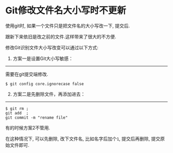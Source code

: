 Git修改文件名大小写时不更新
===

使用git时, 如果一个文件只是把文件名的大小写改一下, 提交后.

跟新下来依旧是改之前的文件.这样带来了很大的不方便.

修改Git识别文件大小写改变可以通过以下方式:

1. 方案一是设置Git大小写敏感：
---

需要在git提交端修改.

```
$ git config core.ignorecase false
```

2. 方案二是先删除文件，再添加进去：
---

```
$ git rm ; 
git add  ;  
git commit -m "rename file"
```

有的时候方案2不管用.

在这种情况下, 可以先删除, 改下文件名, 比如名字后加个`1`, 提交后再删除, 提交原始文件即可.
